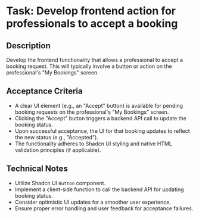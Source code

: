# Task: Develop frontend action for professionals to accept a booking

## Description
Develop the frontend functionality that allows a professional to accept a booking request. This will typically involve a button or action on the professional's "My Bookings" screen.

## Acceptance Criteria
*   A clear UI element (e.g., an "Accept" button) is available for pending booking requests on the professional's "My Bookings" screen.
*   Clicking the "Accept" button triggers a backend API call to update the booking status.
*   Upon successful acceptance, the UI for that booking updates to reflect the new status (e.g., "Accepted").
*   The functionality adheres to Shadcn UI styling and native HTML validation principles (if applicable).

## Technical Notes
*   Utilize Shadcn UI `Button` component.
*   Implement a client-side function to call the backend API for updating booking status.
*   Consider optimistic UI updates for a smoother user experience.
*   Ensure proper error handling and user feedback for acceptance failures.
